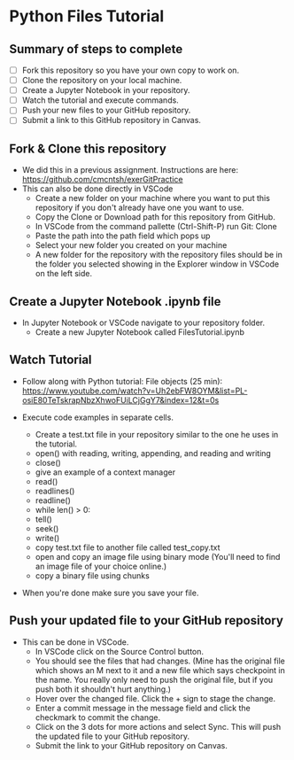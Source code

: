 # Python Files Tutorial

## Summary of steps to complete

- [ ] Fork this repository so you have your own copy to work on.
- [ ] Clone the repository on your local machine. 
- [ ] Create a Jupyter Notebook in your repository.
- [ ] Watch the tutorial and execute commands.
- [ ] Push your new files to your GitHub repository.
- [ ] Submit a link to this GitHub repository in Canvas.

## Fork & Clone this repository

* We did this in a previous assignment. Instructions are here: https://github.com/cmcntsh/exerGitPractice
* This can also be done directly in VSCode
  * Create a new folder on your machine where you want to put this repository if you don't already have one you want to use.
  * Copy the Clone or Download path for this repository from GitHub.
  * In VSCode from the command pallette (Ctrl-Shift-P) run Git: Clone
  * Paste the path into the path field which pops up
  * Select your new folder you created on your machine
  * A new folder for the repository with the repository files should be in the folder you selected showing in the Explorer window in VSCode on the left side.

## Create a Jupyter Notebook .ipynb file

* In Jupyter Notebook or VSCode navigate to your repository folder.
  * Create a new Jupyter Notebook called FilesTutorial.ipynb

## Watch Tutorial

* Follow along with Python tutorial: File objects (25 min): https://www.youtube.com/watch?v=Uh2ebFW8OYM&list=PL-osiE80TeTskrapNbzXhwoFUiLCjGgY7&index=12&t=0s
* Execute code examples in separate cells.
  * Create a test.txt file in your repository similar to the one he uses in the tutorial.
  * open() with reading, writing, appending, and reading and writing
  * close()
  * give an example of a context manager
  * read()
  * readlines()
  * readline()
  * while len() > 0:
  * tell()
  * seek()
  * write()
  * copy test.txt file to another file called test_copy.txt
  * open and copy an image file using binary mode (You'll need to find an image file of your choice online.)
  * copy a binary file using chunks
  
* When you're done make sure you save your file.

## Push your updated file to your GitHub repository

* This can be done in VSCode.
  * In VSCode click on the Source Control button.
  * You should see the files that had changes. (Mine has the original file which shows an M next to it and a new file which says checkpoint in the name. You really only need to push the original file, but if you push both it shouldn't hurt anything.)
  * Hover over the changed file. Click the + sign to stage the change.
  * Enter a commit message in the message field and click the checkmark to commit the change.
  * Click on the 3 dots for more actions and select Sync. This will push the updated file to your GitHub repository.
  * Submit the link to your GitHub repository on Canvas.
